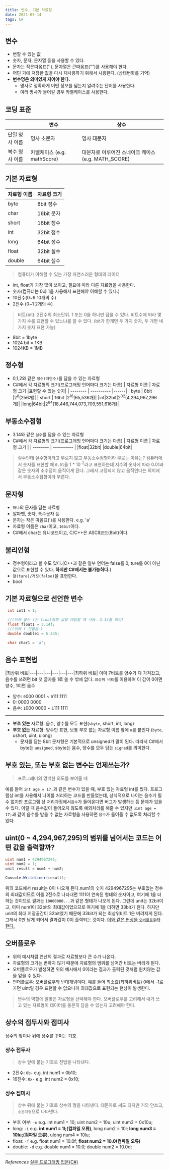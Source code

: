 ```yaml
---
title: 변수, 기본 자료형
date: 2021-05-14
tags: C#
---
```


## 변수

- 변할 수 있는 값
- 숫자, 문자, 문자열 등을 사용할 수 있다.
- 문자는 작은따옴표(''), 문자열은 큰따옴표("")를 사용해야 한다.
- 어딘 가에 저장한 값을 다시 재사용하기 위해서 사용한다. (상태변화를 기억)
- **변수명은 의미있게 지어야 한다.**
  - 명사로 정확하게 어떤 정보를 담는지 알려주는 단어를 사용한다.
  - 여러 명사가 들어갈 경우 카멜케이스를 사용한다.

## 코딩 표준

|                | 변수                        | 상수                                               |
| -------------- | --------------------------- | -------------------------------------------------- |
| 단일 명사 이름 | 명사 소문자                 | 명사 대문자                                        |
| 복수 명사 이름 | 카멜케이스 (e.g. mathScore) | 대문자로 이루어진 스네이크 케이스(e.g. MATH_SCORE) |

## 기본 자료형

| 자료형 이름 | 자료형 크기 |
| ----------- | ----------- |
| byte        | 8bit 정수   |
| char        | 16bit 문자  |
| short       | 16bit 정수  |
| int         | 32bit 정수  |
| long        | 64bit 정수  |
| float       | 32bit 실수  |
| double      | 64bit 실수  |

> 컴퓨터가 이해할 수 있는 가장 자연스러운 형태의 데이터

- int, float가 가장 많이 쓰이고, 필요에 따라 다른 자료형을 사용한다.
- 숫자(컴퓨터는 0과 1을 사용해서 표현해야 이해할 수 있다.)
- 10진수(0~9 10개의 수)
- 2진수 (0~1 2개의 수)

> 비트(bit): 2진수의 최소단위. 1 또는 0을 하나만 담을 수 있다. 비트수에 따라 몇 가지 수를 표현할 수 있느냐를 알 수 있다. (bit가 한개면 두 가지 숫자, 두 개면 네 가지 숫자 표현 가능)

- 8bit = 1byte
- 1024 bit = 1KB
- 1024KB = 1MB

## 정수형

- 0,1,2와 같은 `정수(자연수)`를 담을 수 있는 자료형
- C#에서 각 자료형의 크기(프로그래밍 언어마다 크기는 다름)
  | 자료형 이름 | 자료형 크기 |표현할 수 있는 숫자|
  | -------- | ---------- |------|
  | byte | 8bit |2<sup>8</sup>(256개)|
  | short | 16bit |2<sup>16</sup>(65,536개)|
  |int|32bit|2<sup>32</sup>(4,294,967,296개)|
  |long|64bit|2<sup>64</sup>(18,446,744,073,709,551,616개)|

## 부동소수점형

- 3.14와 같은 `실수`를 담을 수 있는 자료형
- C#에서 각 자료형의 크기(프로그래밍 언어마다 크기는 다름)
  | 자료형 이름 | 자료형 크기 |
  | -------- | ---------- |
  |float|32bit|
  |double|64bit|

> 실수인데 실수형이라고 부르지 않고 부동소수점형이라 부르는 이유는?
> 컴퓨터에서 숫자를 표현할 때 `0.01`을 1 \* 10<sup>-2</sup>라고 표현하는데 지수의 숫자에 따라 0.01과 같은 숫자의 소수점이 움직이게 된다. 그래서 고정되지 않고 움직인다는 의미에서 부동소수점형이라 부른다.

## 문자형

- `하나`의 문자를 담는 자료형
- 알파벳, 숫자, 특수문자 등
- 문자는 작은 따옴표(')를 사용한다. e.g. 'a'
- 자료형 이름은 `char`이고, `16bit`이다.
- C#에서 char는 유니코드이고, C/C++은 ASCII코드(8bit)이다.

## 불리언형

- 정수형이라고 볼 수도 있다.(C++과 같은 일부 언어는 false를 0, ture를 0이 아닌 값으로 표현할 수 있다. **하지만 C#에서는 불가능하다.**)
- `참(ture)/거짓(false)`을 표현한다.
- bool

## 기본 자료형으로 선언한 변수

```c#
 int int1 = 1;

 //(뒤에 붙는 f는 float형의 값을 대입할 때 사용. 3.14를 의미)
 float float1 = 3.14f;
 //(뒤에 f 안붙음.)
 double double1 = 5.245;

 char char1 = 'a';
```

## 음수 표현법

|최상위 비트|---|---|---|---|---|---|최하위 비트|
이미 7비트를 양수가 다 가져갔고, 음수를 쓰려면 bit 첫 글자를 1로 쓸 수 밖에 없다.
`최상위 비트`를 이용하여 이 값이 0이면 양수, 1이면 음수

- 양수: `0`000 0001 ~ `0`111 1111
- 0: 0000 0000
- 음수: `1`000 0000 ~ `1`111 1111

---

- **부호 있는** 자료형: 음수, 양수를 모두 표현(`sbyte`, short, int, long)
- **부호 없는** 자료형: 양수만 표현, 보통 부호 없는 자료형 이름 앞에 `u`를 붙인다.(`byte`, ushort, uint, ulong)
  - 문자를 담는 8bit 문자형은 기본적으로 unsigned가 말이 된다. 따라서 C#에서 byte는 `unsigned`, sbyte는 음수, 양수를 모두 담는 `signed`를 의미한다.

## 부호 있는, 또는 부호 없는 변수는 언제쓰는가?

> 프로그래머의 명백한 의도를 보여줄 때

예를 들어 `int age = 17;`과 같은 변수가 있을 때, 부호 있는 자료형 int를 썼다. 프로그램상 int를 사용해서 나이를 처리하는 코드를 만들었는데, 상식적으로 나이는 음수가 될 수 없지만 프로그램 상 처리과정에서`음수`가 들어온다면 버그가 발생하는 등 문제가 있을 수 있다. 이럴 때 음수값이 들어오지 않도록 예외처리를 해줄 수 있지만 `uint age = 17;`과 같이 음수를 받을 수 없는 자료형을 사용하면 `음수`가 들어올 수 없도록 처리할 수 있다.

## uint(0 ~ 4,294,967,295)의 범위를 넘어서는 코드는 어떤 값을 출력할까?

```c#
uint num1 = 4294967295;
uint num2 = 1;
unit result = num1 + num2;

Console.WriteLiner(result);
```

위의 코드에서 result는 0이 나오게 된다.num1의 숫자 4294967295는 부호없는 정수의 최대값이므로 이를 2진수로 나타내면 1111이 연속된 형태의 숫자이고, 여기에 1을 더하는 것이므로 결과는 `10000000...`과 같은 형태가 나오게 된다. 그런데 unit는 32bit이고, 이미 num1이 32bit의 최대값이었으므로 여기에 1을 더하면 33bit가 된다. 하지만 unit의 최대 저장공간이 32bit였기 때문에 33bit가 되는 최상위비트 1은 버려지게 된다. 그래서 0만 남게 되어서 결과값이 0이 출력되는 것이다. <u>이와 같은 현상을 `오버플로우`라 한다.</u>

## 오버플로우

- 위의 예시처럼 연산의 결과로 자료형보다 큰 수가 나온다.
- 자료형의 크기는 변하지 않기 때문에 자료형의 범위를 넘어간 비트는 버리게 된다.
- 오버플로우가 발생하면 위의 예시에서 0이라는 결과가 출력된 것처럼 원치않는 값을 얻을 수 있다.
- 언더플로우: 오버플로우와 반대개념이다. 예를 들어 최소값(최하위비트) 0에서 -1로 가면 uint일 경우 표현할 수 없으니까 최대값으로 표현되는 현상이 발생한다.

> 변수의 역할에 알맞은 자료형을 선택해야 한다.
> 오버플로우를 고려해서 내가 쓰고 있는 자료형이 데이터를 충분히 담을 수 있는지 고려해야 한다.

## 상수의 접두사와 접미사

상수의 앞이나 뒤에 상수를 꾸미는 기호

### 상수 접두사

> 상수 앞에 붙는 기호로 진법을 나타낸다.

- 2진수: `0b-` e.g. int num1 = 0b10;
- 16진수: `0x-` e.g. int num2 = 0x10;

### 상수 접미사

> 상수 뒤에 붙는 기호로 상수의 형을 나타낸다. 대문자로 써도 되지만 거의 안쓰고, `소문자형`으로 나타낸다.

- 부호 여부: `-u` e.g. int num1 = 10; uint num2 = 10u; uint num3 = 0x10u;
- long: `-i` e.g. **int num1 = 1l;(컴파일 오류)**, long num2 = 10l; **long num3 = 10lu;(컴파일 오류)**, ulong num4 = 10lu;
- float: `-f` e.g. float num1 = 10.0f; **float num2 = 10.0(컴파일 오류)**
- double: `-d` e.g. double num1 = 10.0; double num2 = 10.0d;

---

_References_
[실무 프로그래밍 입문(C#)](https://www.udemy.com/share/101tfkAEYTcVxXTXQJ/)

